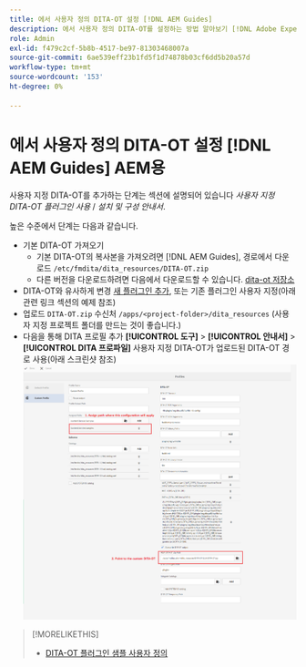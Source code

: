 ```yaml
---
title: 에서 사용자 정의 DITA-OT 설정 [!DNL AEM Guides]
description: 에서 사용자 정의 DITA-OT를 설정하는 방법 알아보기 [!DNL Adobe Experience Manager Guides]
role: Admin
exl-id: f479c2cf-5b8b-4517-be97-81303468007a
source-git-commit: 6ae539eff23b1fd5f1d74878b03cf6dd5b20a57d
workflow-type: tm+mt
source-wordcount: '153'
ht-degree: 0%

---
```


# 에서 사용자 정의 DITA-OT 설정 [!DNL AEM Guides] AEM용

사용자 지정 DITA-OT를 추가하는 단계는 섹션에 설명되어 있습니다 _사용자 지정 DITA-OT 플러그인 사용_ / _설치 및 구성 안내서_.

높은 수준에서 단계는 다음과 같습니다.

+ 기본 DITA-OT 가져오기
   + 기본 DITA-OT의 복사본을 가져오려면 [!DNL AEM Guides], 경로에서 다운로드 `/etc/fmdita/dita_resources/DITA-OT.zip`
   + 다른 버전을 다운로드하려면 다음에서 다운로드할 수 있습니다. [dita-ot 저장소](https://www.dita-ot.org/download)
+ DITA-OT와 유사하게 변경 [새 플러그인 추가](https://www.dita-ot.org/dev/topics/plugins-installing.html), 또는 기존 플러그인 사용자 지정(아래 관련 링크 섹션의 예제 참조)
+ 업로드 `DITA-OT.zip` 수신처 `/apps/<project-folder>/dita_resources` (사용자 지정 프로젝트 폴더를 만드는 것이 좋습니다.)
+ 다음을 통해 DITA 프로필 추가 **[!UICONTROL 도구]** > **[!UICONTROL 안내서]** > **[!UICONTROL DITA 프로파일]** 사용자 지정 DITA-OT가 업로드된 DITA-OT 경로 사용(아래 스크린샷 참조)
   ![DITA 프로파일](assets/dita-profile.png)

>[!MORELIKETHIS]
>
>+ [DITA-OT 플러그인 샘플 사용자 정의](https://www.dita-ot.org/dev/topics/pdf-customization.html)

